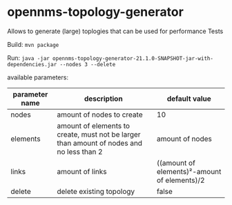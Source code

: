 # opennms-topology-generator
Allows to generate (large) toplogies that can be used for performance Tests

Build:
```mvn package```

Run:
```java -jar opennms-topology-generator-21.1.0-SNAPSHOT-jar-with-dependencies.jar --nodes 3 --delete```     

available parameters:

parameter name | description                                                              | default value
-------------- | -------------------------------------------------------------------------|--------------
nodes          | amount of nodes to create                                                | 10
elements       | amount of elements to create, must not be larger than amount of nodes and  no less than 2 | amount of nodes                                                          |
links          | amount of links                                                          | ((amount of elements)²-amount of elements)/2
delete         | delete existing topology                                                 | false

